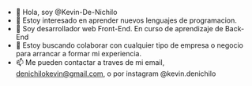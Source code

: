 - 👋 Hola, soy @Kevin-De-Nichilo
- 👀 Estoy interesado en aprender nuevos lenguajes de programacion.
- 🌱 Soy desarrollador web Front-End. En curso de aprendizaje de Back-End
- 💞️ Estoy buscando colaborar con cualquier tipo de empresa o negocio para arrancar a formar mi experiencia.
- 📫 Me pueden contactar a traves de mi email, denichilokevin@gmail.com, o por instagram @kevin.denichilo

<!---
Kevin-De-Nichilo/Kevin-De-Nichilo es un ✨ repositorio especial ✨ porque es mi primer proyecto en Github.

--->
